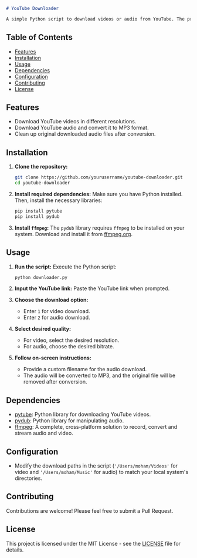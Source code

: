 ```markdown
# YouTube Downloader

A simple Python script to download videos or audio from YouTube. The program uses the `pytube` library to fetch video or audio streams and allows the user to choose between downloading either a video or an audio file. The audio files are automatically converted from MP4 to MP3 format using the `pydub` library.
```
## Table of Contents

- [Features](#features)
- [Installation](#installation)
- [Usage](#usage)
- [Dependencies](#dependencies)
- [Configuration](#configuration)
- [Contributing](#contributing)
- [License](#license)

## Features

- Download YouTube videos in different resolutions.
- Download YouTube audio and convert it to MP3 format.
- Clean up original downloaded audio files after conversion.

## Installation
1. **Clone the repository:**
   ```bash
   git clone https://github.com/yourusername/youtube-downloader.git
   cd youtube-downloader
   ```

2. **Install required dependencies:**
   Make sure you have Python installed. Then, install the necessary libraries:
   ```bash
   pip install pytube
   pip install pydub
   ```

3. **Install `ffmpeg`:**
   The `pydub` library requires `ffmpeg` to be installed on your system. Download and install it from [ffmpeg.org](https://ffmpeg.org/download.html).

## Usage

1. **Run the script:**
   Execute the Python script:
   ```bash
   python downloader.py
   ```

2. **Input the YouTube link:**
   Paste the YouTube link when prompted.

3. **Choose the download option:**
   - Enter `1` for video download.
   - Enter `2` for audio download.

4. **Select desired quality:**
   - For video, select the desired resolution.
   - For audio, choose the desired bitrate.

5. **Follow on-screen instructions:**
   - Provide a custom filename for the audio download.
   - The audio will be converted to MP3, and the original file will be removed after conversion.

## Dependencies

- [pytube](https://pytube.io/): Python library for downloading YouTube videos.
- [pydub](https://pydub.com/): Python library for manipulating audio.
- [ffmpeg](https://ffmpeg.org/): A complete, cross-platform solution to record, convert and stream audio and video.

## Configuration

- Modify the download paths in the script (`'/Users/moham/Videos'` for video and `'/Users/moham/Music'` for audio) to match your local system's directories.

## Contributing

Contributions are welcome! Please feel free to submit a Pull Request.

## License

This project is licensed under the MIT License - see the [LICENSE](LICENSE) file for details.
```
